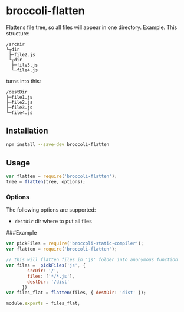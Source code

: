 # broccoli-flatten

Flattens file tree, so all files will appear in one directory.
Example. This structure:
```
/srcDir
└┬dir
 ├─file2.js
 └┬dir
  ├─file3.js
  └─file4.js

```
turns into this:
```
/destDir
├─file1.js
├─file2.js
├─file3.js
└─file4.js
```

## Installation

```bash
npm install --save-dev broccoli-flatten
```

## Usage

```js
var flatten = require('broccoli-flatten');
tree = flatten(tree, options);
```

### Options

The following options are supported:

* `destDir` dir where to put all files

###Example
```js
var pickFiles = require('broccoli-static-compiler');
var flatten = require('broccoli-flatten');

// this will flatten files in 'js' folder into anonymous function
var files =  pickFiles('js', {
        srcDir: '/',
        files: ['*/*.js'],
        destDir: '/dist'
      })
var files_flat = flatten(files, { destDir: 'dist' });

module.exports = files_flat;
```
